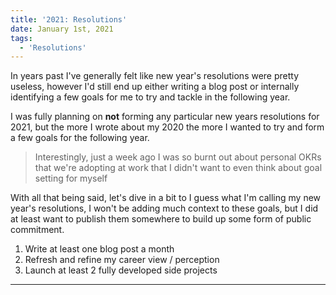 ```yaml
---
title: '2021: Resolutions'
date: January 1st, 2021
tags:
  - 'Resolutions'
---
```


In years past I've generally felt like new year's resolutions were pretty
useless, however I'd still end up either writing a blog post or internally
identifying a few goals for me to try and tackle in the following year.

I was fully planning on **not** forming any particular new years resolutions for
2021, but the more I <Link to="/2020/december/2020">wrote about my
2020</Link> the more I wanted to try and form a few goals for the following
year.

> Interestingly, just a week ago I was so burnt out about personal OKRs that
> we're adopting at work that I didn't want to even think about goal setting for
> myself

With all that being said, let's dive in a bit to I guess what I'm calling my new
year's resolutions, I won't be adding much context to these goals, but I did at
least want to publish them somewhere to build up some form of public commitment.

1. Write at least one blog post a month
2. Refresh and refine my career view / perception
3. Launch at least 2 fully developed side projects

<Spacer />

---
